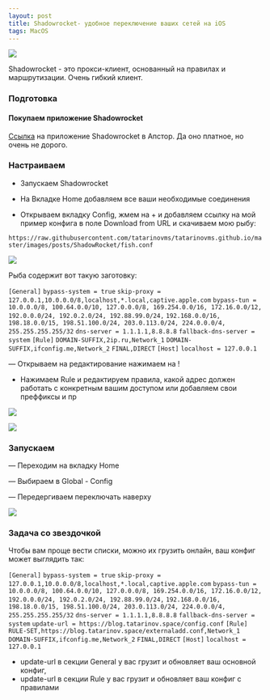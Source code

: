 ```yaml
---
layout: post
title: Shadowrocket- удобное переключение ваших сетей на iOS
tags: MacOS
---
```

![](https://raw.githubusercontent.com/tatarinovms/tatarinovms.github.io/master/images/posts/ShadowRocket/logo.png)

Shadowrocket - это прокси-клиент, основанный на правилах и маршрутизации. Очень гибкий клиент.

### Подготовка

#### Покупаем приложение Shadowrocket

[Ссылка](https://apps.apple.com/ru/app/shadowrocket/id932747118) на приложение Shadowrocket в Апстор. Да оно платное, но очень не дорого.

### Настраиваем

- Запускаем Shadowrocket

- На Вкладке Home добавляем все ваши необходимые соединения

- Открываем вкладку Config, жмем на + и добавляем ссылку на мой пример конфига в поле Download from URL и скачиваем мою рыбу:


`https://raw.githubusercontent.com/tatarinovms/tatarinovms.github.io/master/images/posts/ShadowRocket/fish.conf`

![](https://raw.githubusercontent.com/tatarinovms/tatarinovms.github.io/master/images/posts/ShadowRocket/1.png)


Рыба содержит вот такую заготовку: 

`[General]`
`bypass-system = true`
`skip-proxy = 127.0.0.1,10.0.0.0/8,localhost,*.local,captive.apple.com`
`bypass-tun = 10.0.0.0/8, 100.64.0.0/10, 127.0.0.0/8, 169.254.0.0/16, 172.16.0.0/12, 192.0.0.0/24, 192.0.2.0/24, 192.88.99.0/24,` `192.168.0.0/16, 198.18.0.0/15, 198.51.100.0/24, 203.0.113.0/24, 224.0.0.0/4, 255.255.255.255/32`
`dns-server = 1.1.1.1,8.8.8.8`
`fallback-dns-server = system`
`[Rule]`
`DOMAIN-SUFFIX,2ip.ru,Network_1`
`DOMAIN-SUFFIX,ifconfig.me,Network_2`
`FINAL,DIRECT`
`[Host]`
`localhost = 127.0.0.1`


— Открываем на редактирование нажимаем на ! 

- Нажимаем Rule и редактируем правила, какой адрес должен работать с конкретным вашим доступом или добавляем свои преффиксы и пр

![](https://raw.githubusercontent.com/tatarinovms/tatarinovms.github.io/master/images/posts/ShadowRocket/2.png)

![](https://raw.githubusercontent.com/tatarinovms/tatarinovms.github.io/master/images/posts/ShadowRocket/3.png)

### Запускаем

— Переходим на вкладку Home

— Выбираем в Global - Config

— Передергиваем переключать наверху

![](https://raw.githubusercontent.com/tatarinovms/tatarinovms.github.io/master/images/posts/ShadowRocket/4.png)


### Задача со звездочкой 

Чтобы вам проще вести списки, можно их грузить онлайн, ваш конфиг может выглядить так:

`[General]`
`bypass-system = true`
`skip-proxy = 127.0.0.1,10.0.0.0/8,localhost,*.local,captive.apple.com`
`bypass-tun = 10.0.0.0/8, 100.64.0.0/10, 127.0.0.0/8, 169.254.0.0/16, 172.16.0.0/12, 192.0.0.0/24, 192.0.2.0/24, 192.88.99.0/24,` `192.168.0.0/16, 198.18.0.0/15, 198.51.100.0/24, 203.0.113.0/24, 224.0.0.0/4, 255.255.255.255/32`
`dns-server = 1.1.1.1,8.8.8.8`
`fallback-dns-server = system`
`update-url = https://blog.tatarinov.space/config.conf`
`[Rule]`
`RULE-SET,https://blog.tatarinov.space/externaladd.conf,Network_1`
`DOMAIN-SUFFIX,ifconfig.me,Network_2`
`FINAL,DIRECT`
`[Host]`
`localhost = 127.0.0.1`

- update-url в секции General у вас грузит и обновляет ваш основной конфиг,
- update-url в секции Rule у вас грузит и обновляет ваш конфиг c правилами
